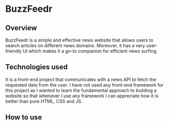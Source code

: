 # BuzzFeedr

## Overview
BuzzFeedr is a simple and effective news website that allows users to search articles on different news domains. Moreover, it has a very user-friendly UI which makes it a go-to companion for efficient news surfing.

## Technologies used
It is a front-end project that communicates with a news API to fetch the requested data from the user. I have not used any front-end framework for this project as I wanted to learn the fundamental approach to building a website so that whenever I use any framework I can appreciate how it is better than pure HTML, CSS and JS.

## How to use
